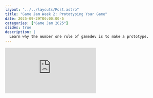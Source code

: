 ```yaml
---
layout: "../../layouts/Post.astro"
title: "Game Jam Week 2: Prototyping Your Game"
date: 2025-09-29T00:00:00-5
categories: ["Game Jam 2025"]
slides: true
description: |
  Learn why the number one rule of gamedev is to make a prototype.
---
```

<div class="-mx-4 h-3/4  block">
<iframe class="w-full aspect-[1.55]" src="https://docs.google.com/presentation/d/e/2PACX-1vQ3Mptm35V7pXKeGtmEiOHDj4Rq-EEgUKlndi-szwlXDJShMldRIrHmBUfsgmkKbDLnwaZUt4bBIrdE/pubembed?start=false&loop=false" frameborder="0" allowfullscreen="true" mozallowfullscreen="true" webkitallowfullscreen="true"></iframe>
</div>
